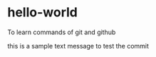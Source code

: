 # hello-world
To learn commands of git and github

this is a sample text message to test the commit
